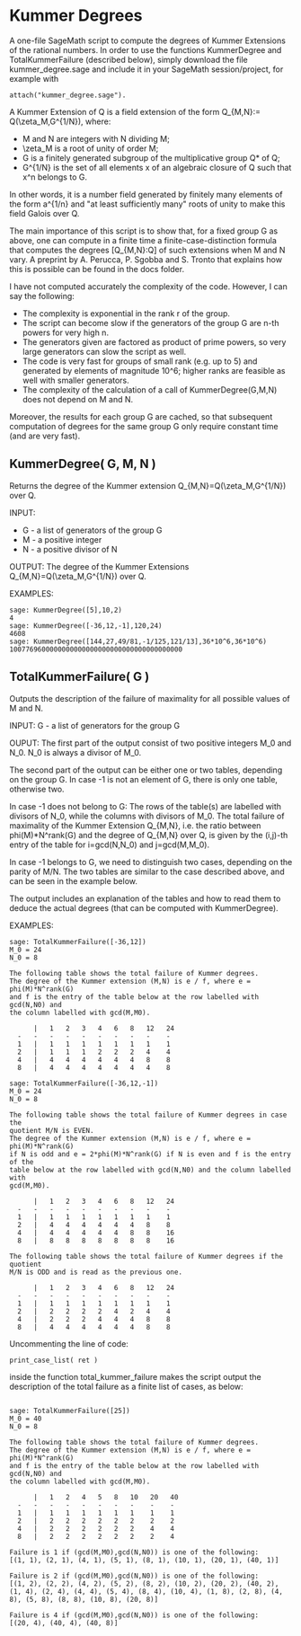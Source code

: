 # Kummer Degrees
A one-file SageMath script to compute the degrees of Kummer Extensions of
the rational numbers. In order to use the functions KummerDegree and
TotalKummerFailure (described below), simply download the file
kummer_degree.sage and include it in your SageMath session/project,
for example with
```
attach("kummer_degree.sage").
```

A Kummer Extension of Q is a field extension of the form Q_{M,N}:=
Q(\zeta_M,G^{1/N}), where:
* M and N are integers with N dividing M;
* \zeta_M is a root of unity of order M;
* G is a finitely generated subgroup of the multiplicative group Q* of Q;
* G^{1/N} is the set of all elements x of an algebraic closure of Q such that
x^n belongs to G.

In other words, it is a number field generated by finitely many elements of
the form a^{1/n} and "at least sufficiently many" roots of unity to make
this field Galois over Q.

The main importance of this script is to show that, for a fixed group G as
above, one can compute in a finite time a finite-case-distinction formula
that computes the degrees [Q_{M,N}:Q] of such extensions when M and N vary.
A preprint by A. Perucca, P. Sgobba and S. Tronto that explains how this is
possible can be found in the docs folder.

I have not computed accurately the complexity of the code. However, I can
say the following:
* The complexity is exponential in the rank r of the group.
* The script can become slow if the generators of the group G are n-th powers
for very high n.
* The generators given are factored as product of prime powers, so very large
generators can slow the script as well.
* The code is very fast for groups of small rank (e.g. up to 5) and generated
by elements of magnitude 10^6; higher ranks are feasible as well with smaller
generators.
* The complexity of the calculation of a call of KummerDegree(G,M,N) does not
depend on M and N.

Moreover, the results for each group G are cached, so that subsequent
computation of degrees for the same group G only require constant time
(and are very fast).


## KummerDegree( G, M, N )

Returns the degree of the Kummer extension Q_{M,N}=Q(\zeta_M,G^{1/N}) over Q.

INPUT:
* G - a list of generators of the group G
* M - a positive integer
* N - a positive divisor of N

OUTPUT:
The degree of the Kummer Extensions Q_{M,N}=Q(\zeta_M,G^{1/N}) over Q.

EXAMPLES:
```
sage: KummerDegree([5],10,2)
4
sage: KummerDegree([-36,12,-1],120,24)
4608
sage: KummerDegree([144,27,49/81,-1/125,121/13],36*10^6,36*10^6)
1007769600000000000000000000000000000000000
```

## TotalKummerFailure( G )

Outputs the description of the failure of maximality for all possible values
of M and N.

INPUT:
G - a list of generators for the group G

OUPUT:
The first part of the output consist of two positive integers M_0 and N_0.
N_0 is always a divisor of M_0.

The second part of the output can be either one or two tables, depending on
the group G. In case -1 is not an element of G, there is only one table,
otherwise two.

In case -1 does not belong to G:
The rows of the table(s) are labelled with divisors of N_0, while the columns
with divisors of M_0. The total failure of maximality of the Kummer Extension
Q_{M,N}, i.e. the ratio between phi(M)*N^rank(G) and the degree of Q_{M,N}
over Q, is given by the (i,j)-th entry of the table for i=gcd(N,N_0) and
j=gcd(M,M_0).

In case -1 belongs to G, we need to distinguish two cases, depending on the
parity of M/N. The two tables are similar to the case described
above, and can be seen in the example below.

The output includes an explanation of the tables and how to read them to
deduce the actual degrees (that can be computed with KummerDegree).

EXAMPLES:

```
sage: TotalKummerFailure([-36,12])
M_0 = 24
N_0 = 8

The following table shows the total failure of Kummer degrees.
The degree of the Kummer extension (M,N) is e / f, where e = phi(M)*N^rank(G)
and f is the entry of the table below at the row labelled with gcd(N,N0) and
the column labelled with gcd(M,M0).

      |   1   2   3   4   6   8   12   24
  -   -   -   -   -   -   -   -   -    -
  1   |   1   1   1   1   1   1   1    1
  2   |   1   1   1   2   2   2   4    4
  4   |   4   4   4   4   4   4   8    8
  8   |   4   4   4   4   4   4   4    8

```

```
sage: TotalKummerFailure([-36,12,-1])
M_0 = 24
N_0 = 8

The following table shows the total failure of Kummer degrees in case the
quotient M/N is EVEN.
The degree of the Kummer extension (M,N) is e / f, where e = phi(M)*N^rank(G)
if N is odd and e = 2*phi(M)*N^rank(G) if N is even and f is the entry of the
table below at the row labelled with gcd(N,N0) and the column labelled with
gcd(M,M0).

      |   1   2   3   4   6   8   12   24
  -   -   -   -   -   -   -   -   -    -
  1   |   1   1   1   1   1   1   1    1
  2   |   4   4   4   4   4   4   8    8
  4   |   4   4   4   4   4   8   8    16
  8   |   8   8   8   8   8   8   8    16

The following table shows the total failure of Kummer degrees if the quotient
M/N is ODD and is read as the previous one.

      |   1   2   3   4   6   8   12   24
  -   -   -   -   -   -   -   -   -    -
  1   |   1   1   1   1   1   1   1    1
  2   |   2   2   2   2   4   2   4    4
  4   |   2   2   2   4   4   4   8    8
  8   |   4   4   4   4   4   4   8    8

```

Uncommenting the line of code:
```
print_case_list( ret )
```
inside the function total_kummer_failure makes the script output the
description of the total failure as a finite list of cases, as below:

```

sage: TotalKummerFailure([25])
M_0 = 40
N_0 = 8

The following table shows the total failure of Kummer degrees.
The degree of the Kummer extension (M,N) is e / f, where e = phi(M)*N^rank(G)
and f is the entry of the table below at the row labelled with gcd(N,N0) and
the column labelled with gcd(M,M0).

      |   1   2   4   5   8   10   20   40
  -   -   -   -   -   -   -   -    -    -
  1   |   1   1   1   1   1   1    1    1
  2   |   2   2   2   2   2   2    2    2
  4   |   2   2   2   2   2   2    4    4
  8   |   2   2   2   2   2   2    2    4

Failure is 1 if (gcd(M,M0),gcd(N,N0)) is one of the following:
[(1, 1), (2, 1), (4, 1), (5, 1), (8, 1), (10, 1), (20, 1), (40, 1)]

Failure is 2 if (gcd(M,M0),gcd(N,N0)) is one of the following:
[(1, 2), (2, 2), (4, 2), (5, 2), (8, 2), (10, 2), (20, 2), (40, 2), (1, 4), (2, 4), (4, 4), (5, 4), (8, 4), (10, 4), (1, 8), (2, 8), (4, 8), (5, 8), (8, 8), (10, 8), (20, 8)]

Failure is 4 if (gcd(M,M0),gcd(N,N0)) is one of the following:
[(20, 4), (40, 4), (40, 8)]
```
